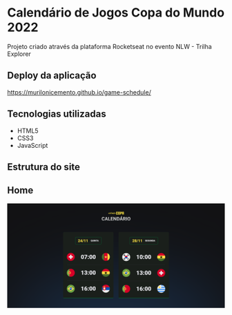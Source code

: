 # Calendário de Jogos Copa do Mundo 2022
Projeto criado através da plataforma Rocketseat no evento NLW - Trilha Explorer

## Deploy da aplicação
https://murilonicemento.github.io/game-schedule/
## Tecnologias utilizadas
+ HTML5
+ CSS3
+ JavaScript

## Estrutura do site


## Home

<img src=".github/project.png">
